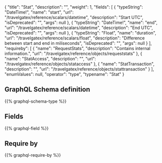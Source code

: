 {
  "title": "Stat",
  "description": "",
  "weight": 1,
  "fields": [
    {
      "typeString": "DateTime!",
      "name": "start",
      "url": "/travelgatex/reference/scalars/datetime",
      "description": "Start UTC",
      "isDeprecated": "",
      "args": null
    },
    {
      "typeString": "DateTime!",
      "name": "end",
      "url": "/travelgatex/reference/scalars/datetime",
      "description": "End UTC",
      "isDeprecated": "",
      "args": null
    },
    {
      "typeString": "Float",
      "name": "duration",
      "url": "/travelgatex/reference/scalars/float",
      "description": "Difference between start and end in miliseconds",
      "isDeprecated": "",
      "args": null
    }
  ],
  "requireby": [
    {
      "name": "RequestStats",
      "description": "Contains internal information.",
      "url": "/travelgatex/reference/objects/requeststats"
    },
    {
      "name": "StatAccess",
      "description": "",
      "url": "/travelgatex/reference/objects/stataccess"
    },
    {
      "name": "StatTransaction",
      "description": "",
      "url": "/travelgatex/reference/objects/stattransaction"
    }
  ],
  "enumValues": null,
  "operator": "type",
  "typename": "Stat"
}
## GraphQL Schema definition

{{% graphql-schema-type %}}

## Fields

{{% graphql-field %}}

## Require by

{{% graphql-require-by %}}
